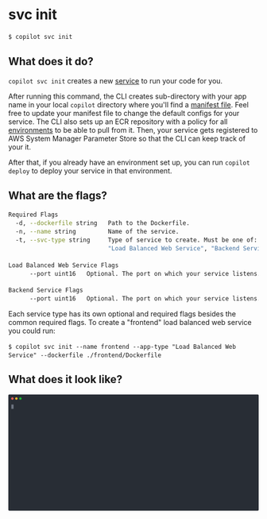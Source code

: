 # svc init
```bash
$ copilot svc init
```

## What does it do?

`copilot svc init` creates a new [service](/docs/docs/concepts/services) to run your code for you. 

After running this command, the CLI creates sub-directory with your app name in your local `copilot` directory where you'll find a [manifest file](/docs/docs/manifest/overview). Feel free to update your manifest file to change the default configs for your service. The CLI also sets up an ECR repository with a policy for all [environments](/docs/docs/concepts/environments) to be able to pull from it. Then, your service gets registered to AWS System Manager Parameter Store so that the CLI can keep track of your it.

After that, if you already have an environment set up, you can run `copilot deploy` to deploy your service in that environment.

## What are the flags?

```bash
Required Flags
  -d, --dockerfile string   Path to the Dockerfile.
  -n, --name string         Name of the service.
  -t, --svc-type string     Type of service to create. Must be one of:
                            "Load Balanced Web Service", "Backend Service"

Load Balanced Web Service Flags
      --port uint16   Optional. The port on which your service listens.

Backend Service Flags
      --port uint16   Optional. The port on which your service listens.
```

Each service type has its own optional and required flags besides the common required flags.
To create a "frontend" load balanced web service you could run:  

`$ copilot svc init --name frontend --app-type "Load Balanced Web Service" --dockerfile ./frontend/Dockerfile`

## What does it look like?

![Running copilot svc init](https://raw.githubusercontent.com/kohidave/copilot-demos/master/svc-init.svg?sanitize=true)
